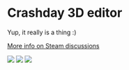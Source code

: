 # Crashday 3D editor

Yup, it really is a thing :)

[More info on Steam discussions](https://steamcommunity.com/app/508980/discussions/0/1733213724899660076/)

<img src="https://i.lensdump.com/i/iS7bAo.png"/>
<img src="https://i.lensdump.com/i/iSB7Px.png"/>
<img src="https://i.lensdump.com/i/iSBHjH.png"/>

